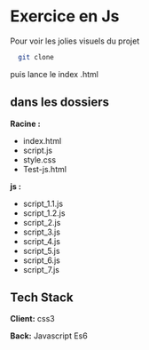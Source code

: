 # Exercice en Js

Pour voir les jolies visuels du projet 
```bash
  git clone
```
puis lance le index .html


## dans les dossiers

**Racine :**
- index.html
- script.js
- style.css
- Test-js.html

**js :**
- script_1.1.js
- script_1.2.js
- script_2.js
- script_3.js
- script_4.js
- script_5.js
- script_6.js
- script_7.js


## Tech Stack

**Client:** css3

**Back:** Javascript Es6



